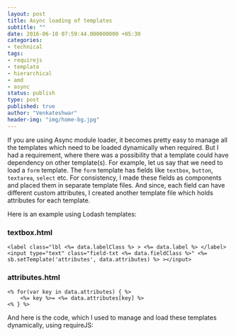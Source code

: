 ```yaml
---
layout: post
title: Async loading of templates
subtitle: ""
date: 2016-06-10 07:59:44.000000000 +05:30
categories:
- technical
tags:
- requirejs
- template
- hierarchical
- amd
- async
status: publish
type: post
published: true
author: "Venkateshwar"
header-img: "img/home-bg.jpg"
---
```


If you are using Async module loader, it becomes pretty easy to manage all the templates which need to be loaded dynamically when required. But I had a requirement, where there was a possibility that a template could have dependency on other template(s). For example, let us say that we need to load a `form` template. The `form` template has fields like `textbox`, `button`, `textarea`, `select` etc. For consistency, I made these fields as components and placed them in separate template files. And since, each field can have different custom attributes, I created another template file which holds attributes for each template.

Here is an example using Lodash templates:

### textbox.html

    <label class="lbl <%= data.labelClass %> > <%= data.label %> </label>
    <input type="text" class="field-txt <%= data.fieldClass %>" <%= sb.setTemplate('attributes', data.attributes) %> ></input>

### attributes.html

    <% for(var key in data.attributes) { %>
        <%= key %>= <%= data.attributes[key] %>
    <% } %>


And here is the code, which I used to manage and load these templates dynamically, using requireJS:

<script src="https://gist.github.com/kamlekar/7895c3c1b6ba0b778c27d42ee2b4445a.js"></script>
